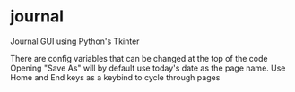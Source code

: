 # journal
Journal GUI using Python's Tkinter

There are config variables that can be changed at the top of the code
Opening "Save As" will by default use today's date as the page name.
Use Home and End keys as a keybind to cycle through pages
